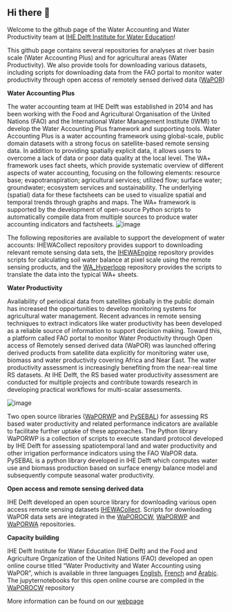 ## Hi there 👋

Welcome to the github page of the Water Accounting and Water Productivity team at [IHE Delft Institute for Water Education](https://www.un-ihe.org/)! 

This github page contains several repositories for analyses at river basin scale (Water Accounting Plus) and for agricultural areas (Water Productivity). We also provide tools for downloading various datasets, including scripts for downloading data from the FAO portal to monitor water productivity through open access of remotely sensed derived data ([WaPOR](https://wapor.apps.fao.org/home/WAPOR_2/1))

**Water Accounting Plus**

The water accounting team at IHE Delft was established in 2014 and has been working with the Food and Agricultural Organisation of the United Nations (FAO) and the International Water Management Institute (IWMI) to develop the Water Accounting Plus framework and supporting tools. Water Accounting Plus is a water accounting framework using global-scale, public domain datasets with a strong focus on satellite-based remote sensing data. In addition to providing spatially explicit data, it allows users to overcome a lack of data or poor data quality at the local level. The WA+ framework uses fact sheets, which provide systematic overview of different aspects of water accounting, focusing on the following elements: resource base; evapotranspiration; agricultural services; utilized flow; surface water; groundwater; ecosystem services and sustainability. The underlying (spatial) data for these factsheets can be used to visualize spatial and temporal trends through graphs and maps. The WA+ framework is supported by the development of open-source Python scripts to automatically compile data from multiple sources to produce water accounting indicators and factsheets.
![image](https://wateraccounting.un-ihe.org/sites/wateraccounting.un-ihe.org/files/waframework.png)
 
The following repositories are available to support the development of water accounts: IHEWACollect repository provides support to downloading relevant remote sensing data sets, the [IHEWAEngine](https://github.com/wateraccounting/IHEWAEngine) repository provides scripts for calculating soil water balance at pixel scale using the remote sensing products, and the [WA_Hyperloop](https://github.com/wateraccounting/WA_Hyperloop) repository provides the scripts to translate the data into the typical WA+ sheets. 

**Water Productivity**

Availability of periodical data from satellites globally in the public domain has increased the opportunities to develop monitoring systems for agricultural water management. Recent advances in remote sensing techniques to extract indicators like water productivity has been developed as a reliable source of information to support decision making. Toward this, a platform called FAO portal to monitor Water Productivity through Open access of Remotely sensed derived data (WaPOR) was launched offering derived products from satellite data explicitly for monitoring water use, biomass and water productivity covering Africa and Near East. The water productivity assessment is increasingly benefiting from the near-real time RS datasets. At IHE Delft, the RS based water productivity assessment are conducted for multiple projects and contribute towards research in developing practical workflows for multi-scalar assessments.

![image](https://github.com/wateraccounting/WAPORWP/blob/master/ReadmeIMG/Figmd_1.png)
 
Two open source libraries ([WaPORWP](https://github.com/wateraccounting/WAPORWP) and [PySEBAL](https://github.com/wateraccounting/pySEBAL_dev)) for assessing RS based water productivity and related performance indicators are available to facilitate further uptake of these approaches. The Python library WaPORWP is a collection of scripts to execute standard protocol developed by IHE Delft for assessing spatiotemporal land and water productivity and other irrigation performance indicators using the FAO WaPOR data. PySEBAL is a python library developed in IHE Delft which computes water use and biomass production based on surface energy balance model and subsequently compute seasonal water productivity.

**Open access and remote sensing derived data**

IHE Delft developed an open source library for downloading various open access remote sensing datasets [IHEWACollect](https://github.com/wateraccounting/IHEWACollect). Scripts for downloading WaPOR data sets are integrated in the [WaPOROCW](https://github.com/wateraccounting/WAPOROCW), [WaPORWP](https://github.com/wateraccounting/WAPORWP) and [WaPORWA](https://github.com/wateraccounting/WAPORWA) repositories. 

**Capacity building**

IHE Delft Institute for Water Education (IHE Delft) and the Food and Agriculture Organization of the United Nations (FAO) developed an open online course titled “Water Productivity and Water Accounting using WaPOR”, which is available in three languages [English](https://ocw.un-ihe.org/course/view.php?id=92), [French](https://ocw.un-ihe.org/course/view.php?id=117) and [Arabic](https://ocw.un-ihe.org/course/view.php?id=118).
The jupyternotebooks for this open online course are compiled in the [WaPOROCW](https://github.com/wateraccounting/WAPOROCW) repository

More information can be found on our [webpage](https://wateraccounting.un-ihe.org/)
